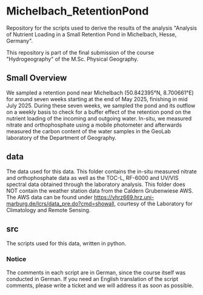 # Michelbach_RetentionPond
Repository for the scripts used to derive the results of the analysis "Analysis of Nutrient Loading in a Small Retention Pond in Michelbach, Hesse, Germany".

This repository is part of the final submission of the course "Hydrogeography" of the M.Sc. Physical Geography. 


## Small Overview
We sampled a retention pond near Michelbach (50.842395°N, 8.700661°E) for around seven weeks starting at the end of May 2025, finishing in mid July 2025. During these seven weeks, we sampled the pond and its outflow on a weekly basis to check for a buffer effect of the retention pond on the nutrient loading of the incoming and outgoing water. In-situ, we measured nitrate and orthophosphate using a mobile photometer and afterwards measured the carbon content of the water samples in the GeoLab laboratory of the Department of Geography. 

## data
The data used for this data. This folder contains the in-situ measured nitrate and orthophosphate data as well as the TOC-L, RF-6000 and UV/VIS spectral data obtained through the laboratory analysis. This folder does NOT contain the weather station data from the Caldern Grubenwiese AWS. The AWS data can be found under https://vhrz669.hrz.uni-marburg.de/lcrs/data_pre.do?cmd=showall, courtesy of the Laboratory for Climatology and Remote Sensing. 

## src
The scripts used for this data, written in python. 

### Notice
The comments in each script are in German, since the course itself was conducted in German. If you need an English translation of the script comments, please write a ticket and we will address it as soon as possible. 
